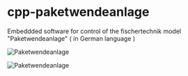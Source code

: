 cpp-paketwendeanlage
====================

Embeddded software for control of the fischertechnik model "Paketwendeanlage" ( in German language )

![Paketwendeanlage](https://github.com/hemmerling/paketwender/images/paketwender01.jpg?raw=true)

![Paketwendeanlage](./images/paketwender01.jpg?raw=true)
